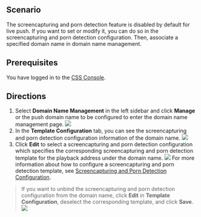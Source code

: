 ## Scenario

The screencapturing and porn detection feature is disabled by default for live push. If you want to set or modify it, you can do so in the screencapturing and porn detection configuration. Then, associate a specified domain name in domain name management.

## Prerequisites

You have logged in to the [CSS Console](https://console.cloud.tencent.com/live).

## Directions

1. 	Select **Domain Name Management** in the left sidebar and click **Manage** or the push domain name to be configured to enter the domain name management page.
 ![](https://main.qcloudimg.com/raw/0a2687000767a4817d8d3e9a71c88fa7.png)
2. 	In the **Template Configuration** tab, you can see the screencapturing and porn detection configuration information of the domain name.
![](https://main.qcloudimg.com/raw/cae8eca2001fc9729ba4f8777023c091.png)
3. 	Click **Edit** to select a screencapturing and porn detection configuration which specifies the corresponding screencapturing and porn detection template for the playback address under the domain name.
![](https://main.qcloudimg.com/raw/54e3e9c514d55497d180cebf232b683b.png)
For more information about how to configure a screencapturing and porn detection template, see [Screencapturing and Porn Detection Configuration](https://intl.cloud.tencent.com/document/product/267/31072).

>If you want to unbind the screencapturing and porn detection configuration from the domain name, click **Edit** in **Template Configuration**, deselect the corresponding template, and click **Save**.
>![](https://main.qcloudimg.com/raw/1b237b96fb034d4795f5512769f0a34b.png)
